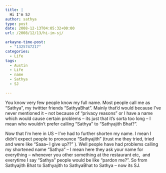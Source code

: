 ```yaml
---
title: |
  Hi I'm SJ
author: sathya
type: post
date: 2008-12-13T04:05:32+00:00
url: /2008/12/13/hi-im-sj/

arkayne-time-post:
  - "1325747217"
categories:
  - Life
tags:
  - Austin
  - Life
  - name
  - Sathya
  - SJ

---
```

You know very few people know my full name. Most people call me as &#8220;Sathya&#8221;, my twittter friends &#8220;SathyaBhat&#8221;. Mainly that&#8217;d would because I&#8217;ve never mentioned it &#8211; not because of &#8220;privacy reasons&#8221; or I have a name which would cause certain problems &#8211; its just that it&#8217;s sorta too long &#8211; I mean who wouldn&#8217;t prefer calling &#8220;Sathya&#8221; to &#8220;Sathyajith Bhat?&#8221;.

Now that I&#8217;m here in US &#8211; I&#8217;ve had to further shorten my name. I mean I didn&#8217;t expect people to pronounce &#8220;Sathyajith&#8221; (trust me they tried, tried and were like &#8220;Saaa&#8211; I give up??&#8221; ). Well people have had problems calling my shortened name &#8220;Sathya&#8221; &#8211; I mean here they ask your name for everything &#8211; whenever you other something at the restaurant etc,  and everytime I say &#8220;Sathya&#8221; people would be like &#8220;pardon me?&#8221;. So from Sathyajith Bhat to Sathyajith to SathyaBhat to Sathya &#8211; now its SJ.
